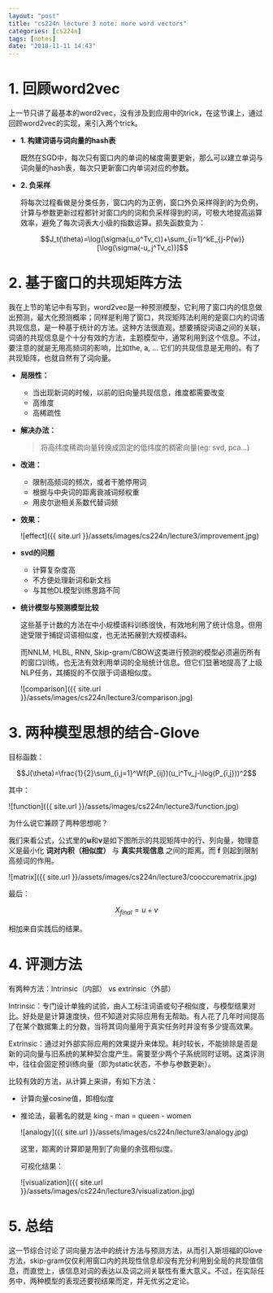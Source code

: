 ```yaml
---
layout: "post"
title: "cs224n lecture 3 note: more word vectors"
categories: [cs224n]
tags: [notes]
date: "2018-11-11 14:43"
---
```

# 1. 回顾word2vec

上一节只讲了最基本的word2vec，没有涉及到应用中的trick，在这节课上，通过回顾word2vec的实现，来引入两个trick。

* **1. 构建词语与词向量的hash表**

  既然在SGD中，每次只有窗口内的单词的梯度需要更新，那么可以建立单词与词向量的hash表，每次只更新窗口内单词对应的参数。

* **2. 负采样**

  将每次过程看做是分类任务，窗口内的为正例，窗口外负采样得到的为负例，计算与参数更新过程都针对窗口内的词和负采样得到的词，可极大地提高运算效率，避免了每次词表大小级的指数运算。损失函数变为：

  $$J_t(\theta)=\log(\sigma(u_o^Tv_c))+\sum_{i=1}^kE_{j-P(w)}[\log(\sigma(-u_j^Tv_c))]$$

# 2. 基于窗口的共现矩阵方法

我在上节的笔记中有写到，word2vec是一种预测模型，它利用了窗口内的信息做出预测，最大化预测概率；同样是利用了窗口，共现矩阵法利用的是窗口内的词语共现信息，是一种基于统计的方法。这种方法很直观，想要捕捉词语之间的关联，词语的共现信息是个十分有效的方法，主题模型中，通常利用到这个信息。不过，要注意的就是无用高频词的影响，比如the, a, ... 它们的共现信息是无用的。有了共现矩阵，也就自然有了词向量。

* **局限性：**

  - 当出现新词的时候，以前的旧向量共现信息，维度都需要改变
  - 高维度
  - 高稀疏性

* **解决办法：**

  > 将高纬度稀疏向量转换成固定的低纬度的稠密向量(eg: svd, pca...)

* **改进：**

  - 限制高频词的频次，或者干脆停用词
  - 根据与中央词的距离衰减词频权重
  - 用皮尔逊相关系数代替词频

* **效果：**

  ![effect]({{ site.url }}/assets/images/cs224n/lecture3/improvement.jpg)

* **svd的问题**

  - 计算复杂度高
  - 不方便处理新词和新文档
  - 与其他DL模型训练思路不同

* **统计模型与预测模型比较**

  这些基于计数的方法在中小规模语料训练很快，有效地利用了统计信息。但用途受限于捕捉词语相似度，也无法拓展到大规模语料。

  而NNLM, HLBL, RNN, Skip-gram/CBOW这类进行预测的模型必须遍历所有的窗口训练，也无法有效利用单词的全局统计信息。但它们显著地提高了上级NLP任务，其捕捉的不仅限于词语相似度。

  ![comparison]({{ site.url }}/assets/images/cs224n/lecture3/comparison.jpg)

# 3. 两种模型思想的结合-Glove

目标函数：

$$J(\theta)=\frac{1}{2}\sum_{i,j=1}^Wf(P_{ij})(u_i^Tv_j-\log(P_{i,j}))^2$$

其中：

  ![function]({{ site.url }}/assets/images/cs224n/lecture3/function.jpg)

为什么说它兼顾了两种思想呢？

我们来看公式，公式里的**u**和**v**是如下图所示的共现矩阵中的行、列向量，物理意义是最小化 **词对内积（相似度）** 与 __真实共现信息__ 之间的距离。而 **f** 则起到限制高频词的作用。

![matrix]({{ site.url }}/assets/images/cs224n/lecture3/cooccurematrix.jpg)

最后：

$$X_{final} = u + v$$

相加来自实践后的结果。

# 4. 评测方法

有两种方法：Intrinsic（内部） vs extrinsic（外部）

Intrinsic：专门设计单独的试验，由人工标注词语或句子相似度，与模型结果对比。好处是是计算速度快，但不知道对实际应用有无帮助。有人花了几年时间提高了在某个数据集上的分数，当将其词向量用于真实任务时并没有多少提高效果。

Extrinsic：通过对外部实际应用的效果提升来体现。耗时较长，不能排除是否是新的词向量与旧系统的某种契合度产生。需要至少两个子系统同时证明。这类评测中，往往会固定预训练向量（即为static状态，不参与参数更新）。

比较有效的方法，从计算上来讲，有如下方法：

* 计算向量cosine值，即相似度
* 推论法，最著名的就是 king - man = queen - women

  ![analogy]({{ site.url }}/assets/images/cs224n/lecture3/analogy.jpg)

  这里，距离的计算即是用到了向量的余弦相似度。

  可视化结果：

  ![visualization]({{ site.url }}/assets/images/cs224n/lecture3/visualization.jpg)

# 5. 总结

这一节综合讨论了词向量方法中的统计方法与预测方法，从而引入斯坦福的Glove方法，skip-gram仅仅利用窗口内的共现性信息却没有充分利用到全局的共现值信息，而直觉上，该信息对词的表达以及词之间关联性有重大意义。不过，在实际任务中，两种模型的表现还要视结果而定，并无优劣之定论。

